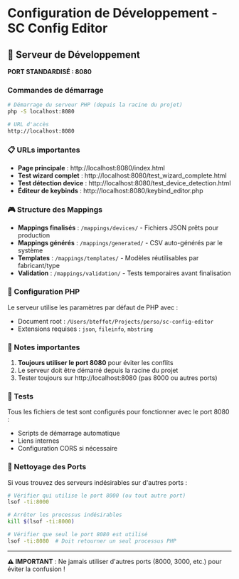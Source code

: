 # Configuration de Développement - SC Config Editor

## 🚀 Serveur de Développement

**PORT STANDARDISÉ : 8080**

### Commandes de démarrage

```bash
# Démarrage du serveur PHP (depuis la racine du projet)
php -S localhost:8080

# URL d'accès
http://localhost:8080
```

### 📋 URLs importantes

- **Page principale** : http://localhost:8080/index.html
- **Test wizard complet** : http://localhost:8080/test_wizard_complete.html
- **Test détection device** : http://localhost:8080/test_device_detection.html
- **Éditeur de keybinds** : http://localhost:8080/keybind_editor.php

### 🎮 Structure des Mappings

- **Mappings finalisés** : `/mappings/devices/` - Fichiers JSON prêts pour production
- **Mappings générés** : `/mappings/generated/` - CSV auto-générés par le système  
- **Templates** : `/mappings/templates/` - Modèles réutilisables par fabricant/type
- **Validation** : `/mappings/validation/` - Tests temporaires avant finalisation

### 🔧 Configuration PHP

Le serveur utilise les paramètres par défaut de PHP avec :
- Document root : `/Users/bteffot/Projects/perso/sc-config-editor`
- Extensions requises : `json`, `fileinfo`, `mbstring`

### 📝 Notes importantes

1. **Toujours utiliser le port 8080** pour éviter les conflits
2. Le serveur doit être démarré depuis la racine du projet
3. Tester toujours sur http://localhost:8080 (pas 8000 ou autres ports)

### 🧪 Tests

Tous les fichiers de test sont configurés pour fonctionner avec le port 8080 :
- Scripts de démarrage automatique
- Liens internes
- Configuration CORS si nécessaire

### 🧹 Nettoyage des Ports

Si vous trouvez des serveurs indésirables sur d'autres ports :

```bash
# Vérifier qui utilise le port 8000 (ou tout autre port)
lsof -ti:8000

# Arrêter les processus indésirables
kill $(lsof -ti:8000)

# Vérifier que seul le port 8080 est utilisé
lsof -ti:8080  # Doit retourner un seul processus PHP
```

---

**⚠️ IMPORTANT** : Ne jamais utiliser d'autres ports (8000, 3000, etc.) pour éviter la confusion !
